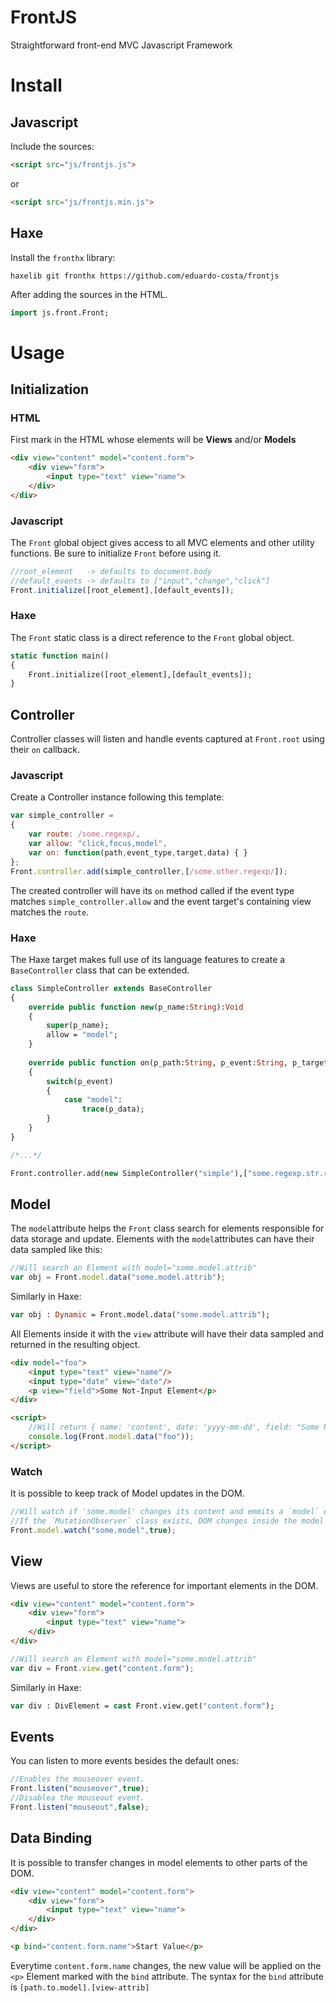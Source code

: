 # FrontJS  
Straightforward front-end MVC Javascript Framework  

# Install 

## Javascript
Include the sources:

```html
<script src="js/frontjs.js">
```
or
```html
<script src="js/frontjs.min.js">
```

## Haxe

Install the `fronthx` library:
```
haxelib git fronthx https://github.com/eduardo-costa/frontjs
```

After adding the sources in the HTML.
```haxe
import js.front.Front;
```


# Usage

## Initialization

### HTML
First mark in the HTML whose elements will be **Views** and/or **Models**

```html
<div view="content" model="content.form">
	<div view="form">
		<input type="text" view="name">
	</div>
</div>
```

### Javascript

The `Front` global object gives access to all MVC elements and other utility functions.
Be sure to initialize `Front` before using it.

```javascript
//root_element   -> defaults to document.body
//default_events -> defaults to ["input","change","click"]
Front.initialize([root_element],[default_events]); 
```

### Haxe

The `Front` static class is a direct reference to the `Front` global object.

```haxe
static function main()
{
	Front.initialize([root_element],[default_events]); 	
}
```

## Controller

Controller classes will listen and handle events captured at `Front.root` using their `on` callback.

### Javascript
Create a Controller instance following this template:	
```javascript
var simple_controller =
{
	var route: /some.regexp/,
	var allow: "click,focus,model",
	var on: function(path,event_type,target,data) { }
};
Front.controller.add(simple_controller,[/some.other.regexp/]);
```
The created controller will have its `on` method called if the event type matches `simple_controller.allow` and the event target's containing view matches the `route`.

### Haxe
The Haxe target makes full use of its language features to create a `BaseController` class that can be extended.

```haxe
class SimpleController extends BaseController
{
	override public function new(p_name:String):Void
	{
		super(p_name);
		allow = "model";		
	}
	
	override public function on(p_path:String, p_event:String, p_target:Element, p_data:Dynamic):Void 
	{
		switch(p_event)
		{
			case "model":
				trace(p_data);		
		}		
	}
}

/*...*/

Front.controller.add(new SimpleController("simple"),["some.regexp.str.rule"]);
```

## Model

The `model`attribute helps the `Front` class search for elements responsible for data storage and update.
Elements with the `model`attributes can have their data sampled like this:	

```javascript
//Will search an Element with model="some.model.attrib"
var obj = Front.model.data("some.model.attrib");
```

Similarly in Haxe:
	
```haxe
var obj : Dynamic = Front.model.data("some.model.attrib");
```

All Elements inside it with the `view` attribute will have their data sampled and returned in the resulting object.

```html
<div model="foo">
	<input type="text" view="name"/>
	<input type="date" view="date"/>
	<p view="field">Some Not-Input Element</p>
</div>

<script>
	//Will return { name: 'content', date: 'yyyy-mm-dd', field: "Some Not-Input Element" }
	console.log(Front.model.data("foo"));
</script>
```

### Watch

It is possible to keep track of Model updates in the DOM.

```javascript
//Will watch if 'some.model' changes its content and emmits a `model` event for all controllers, informing the new `data`.
//If the `MutationObserver` class exists, DOM changes inside the model will also be notified.
Front.model.watch("some.model",true);
```

## View

Views are useful to store the reference for important elements in the DOM.

```html
<div view="content" model="content.form">
	<div view="form">
		<input type="text" view="name">
	</div>
</div>
```

```javascript
//Will search an Element with model="some.model.attrib"
var div = Front.view.get("content.form");
```

Similarly in Haxe:
	
```haxe
var div : DivElement = cast Front.view.get("content.form");
```


## Events

You can listen to more events besides the default ones:
```javascript
//Enables the mouseover event.
Front.listen("mouseover",true);
//Disablea the mouseout event.
Front.listen("mouseout",false);
```

## Data Binding

It is possible to transfer changes in model elements to other parts of the DOM.


```html
<div view="content" model="content.form">
	<div view="form">
		<input type="text" view="name">
	</div>
</div>

<p bind="content.form.name">Start Value</p>
```

Everytime `content.form.name` changes, the new value will be applied on the `<p>` Element marked with the `bind` attribute.
The syntax for the `bind` attribute is `[path.to.model].[view-attrib]`

